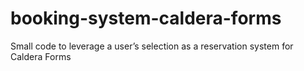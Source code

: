 # booking-system-caldera-forms
Small code to leverage a user’s selection as a reservation system for Caldera Forms

